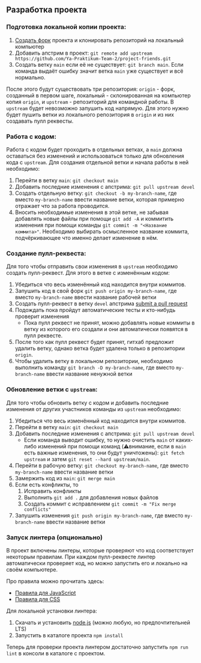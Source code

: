 ## Разработка проекта

[fork]: https://github.com/Ya-Praktikum-Team-2/test-teamwork/fork
[pr]: https://github.com/Ya-Praktikum-Team-2/test-teamwork/compare
[node]: https://nodejs.org/ru/
[js-style]: https://github.com/airbnb/javascript
[css-style]: https://github.com/stylelint/stylelint-config-standard


### Подготовка локальной копии проекта:

1. [Создать форк][fork] проекта и клонировать репозиторий на локальный компьютер
1. Добавить апстрим в проект: `git remote add upstream https://github.com/Ya-Praktikum-Team-2/project-friends.git`
1. Создать ветку `main` если её не существует: `git branch main`. Если команда выдаёт ошибку значит ветка `main` уже существует и всё нормально.

После этого будут существовать три репозитория: `origin` - форк, созданный в первом шаге, локальный - склонированная на компьютер копия `origin`,  и `upstream` - репозиторий для командной работы. В `upstream` будет невозможно запушить код напрямую. Для этого нужно будет пушить ветки из локального репозитория в `origin` и из них создавать пулл реквесты.

### Работа с кодом:

Работа с кодом будет проходить в отдельных ветках, а `main` должна оставаться без изменений и использоваться только для обновления кода с `upstream`. Для создания отдельной ветки и начала работы в ней необходимо:

1. Перейти в ветку `main`: `git checkout main`
1. Добавить последние изменения с апстрима: `git pull upstream devel`
1. Создать отдельную ветку: `git checkout -b my-branch-name`, где вместо `my-branch-name` ввести название ветки, которая примерно отражает что за работа проводится.
1. Вносить необходимые изменения в этой ветке, не забывая добавлять новые файлы при помощи `git add -A` и коммитить изменения при помощи команды `git commit -m "<Название коммита>"`. Необходимо выбирать осмысленное название коммита, подчёркивающее что именно делает изменение в нём.

### Создание пулл-реквеста:
Для того чтобы отправить свои изменения в `upstream` необходимо создать пулл-реквест. Для этого в ветке с изменённым кодом:

1. Убедиться что весь изменённый код находится внутри коммитов.
1. Запушить код в свой форк `git push origin my-branch-name`, где вместо `my-branch-name` ввести название рабочей ветки
1. Создать пулл-реквест в ветку `devel` апстрима [submit a pull request][pr]
1. Подождать пока пройдут автоматические тесты и кто-нибудь проверит изменения
    * Пока пулл реквест не принят, можно добавлять новые коммиты в ветку из которого его создали и они автоматически появятся в пулл реквесте.
1. После того как пулл реквест будет принят, гитхаб предложит удалить ветку, однако ветка будет удалена только в репозитории `origin`.
1. Чтобы удалить ветку в локальном репозитории, необходимо выполнить команду `git branch -D my-branch-name`, где вместо `my-branch-name` ввести название ненужной ветки

### Обновление ветки с `upstream`:
Для того чтобы обновить ветку с кодом и добавить последние изменения от других участников команды из `upstream` необходимо:

1. Убедиться что весь изменённый код находится внутри коммитов.
1. Перейти в ветку `main`: `git checkout main`
1. Добавить последние изменения с апстрима: `git pull upstream devel`
    * Если команда выводит ошибку, то нужно очистить `main` от каких-либо изменений при помощи команд (⚠️внимание, если в `main` есть важные изменения, то они будут уничтожены): `git fetch upstream` и затем `git reset --hard upstream/main`.
1. Перейти в рабочую ветку: `git checkout my-branch-name`, где вместо `my-branch-name` ввести название ветки
1. Замержить код из `main`: `git merge main`
1. Если есть конфликты, то
    1. Исправить конфликты
    1. Выполнить `git add .` для добавления новых файлов
    1. Создать коммит с исправлением `git commit -m "Fix merge conflicts"`
1. Запушить изменения `git push origin my-branch-name`, где вместо `my-branch-name` ввести название ветки

### Запуск линтера (опционально)

В проект включены линтеры, которые проверяют что код соответствует некоторым правилам. При каждом пулл-реквесте линтер автоматически проверяет код, но можно запустить его и локально на своём компьютере.

Про правила можно прочитать здесь:

* [Правила для JavaScript][js-style]
* [Правила для CSS][css-style]


Для локальной установки линтера:

1. Скачать и установить [node.js][node] (можно любую, но предпочтительней LTS)
1. Запустить в каталоге проекта `npm install`

Теперь для проверки проекта линтером достаточно запустить `npm run lint` в консоли в каталоге с проектом.
